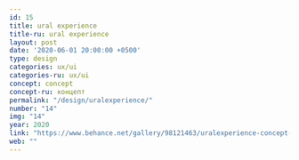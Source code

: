 ```yaml
---
id: 15
title: ural experience
title-ru: ural experience
layout: post
date: '2020-06-01 20:00:00 +0500'
type: design
categories: ux/ui
categories-ru: ux/ui
concept: concept
concept-ru: концепт
permalink: "/design/uralexperience/"
number: "14"
img: "14"
year: 2020
link: "https://www.behance.net/gallery/98121463/uralexperience-concept-website-about-ural-mountains"
web: ""
---
```

